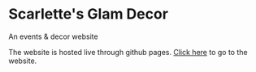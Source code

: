 # Scarlette's Glam Decor

An events & decor website

The website is hosted live through github pages. [Click here](https://bessie16.github.io/scarlettes-glam-decor/) to go to the website.
